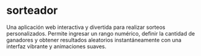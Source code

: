 # sorteador
Una aplicación web interactiva y divertida para realizar sorteos personalizados. Permite ingresar un rango numérico, definir la cantidad de ganadores y obtener resultados aleatorios instantáneamente con una interfaz vibrante y animaciones suaves.
